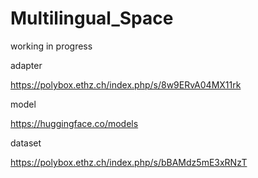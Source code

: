# Multilingual_Space
 
working in progress

adapter

https://polybox.ethz.ch/index.php/s/8w9ERvA04MX11rk

model

https://huggingface.co/models

dataset

https://polybox.ethz.ch/index.php/s/bBAMdz5mE3xRNzT